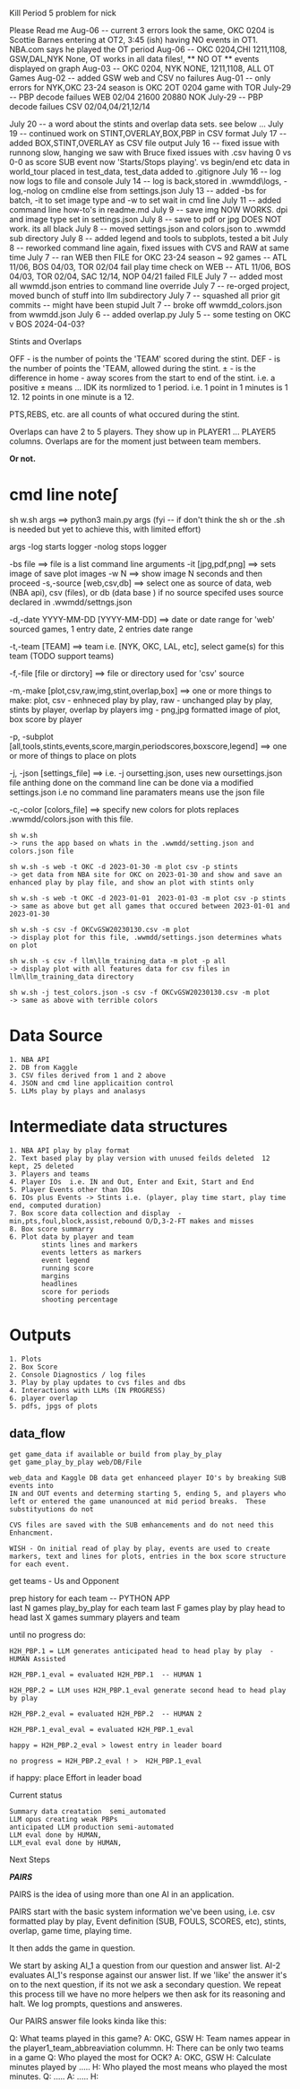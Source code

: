 
Kill Period 5 problem for nick


Please Read me
Aug-06   -- current 3 errors look the same,
            OKC 0204 is Scottie Barnes entering at OT2, 3:45 (ish)
            having NO events in OT1. NBA.com says he played the OT period
Aug-06   -- OKC 0204,CHI 1211,1108, GSW,DAL,NYK None, 
            OT works in all data files!,
            ** NO OT ** events displayed on graph
Aug-03   -- OKC 0204, NYK NONE, 1211,1108,  ALL OT Games
Aug-02   -- added GSW web and CSV no failures 
Aug-01   -- only errors for NYK,OKC 23-24 season is OKC 2OT 0204 game with TOR
July-29  -- PBP decode failues WEB 02/04  21600 20880 NOK
July-29  -- PBP decode failues CSV 02/04,04/21,12/14

July 20 -- a word about the stints and overlap data sets. see below ...
July 19 -- continued work on STINT,OVERLAY,BOX,PBP in CSV format
July 17 -- added BOX,STINT,OVERLAY as CSV file output
July 16 -- fixed issue with runnong slow, hanging we saw with Bruce
           fixed issues with .csv having 0 vs 0-0 as score
           SUB event now 'Starts/Stops playing'. vs begin/end etc
           data in world_tour placed in test_data, test_data added to .gitignore 
July 16 -- log now logs to file and console
July 14 -- log is back,stored in .wwmdd\logs, 
           -log,-nolog on cmdline else from settings.json
July 13 -- added -bs for batch, -it to set image type and -w to set wait in cmd line
July 11 -- added command line how-to's in readme.md
July 9 -- save img NOW WORKS. dpi and image type set in settings.json
July 8 -- save to pdf or jpg DOES NOT work. its all black
July 8 -- moved settings.json and colors.json to .wwmdd sub directory
July 8 -- added legend and tools to subplots, tested a bit
July 8 -- reworked command line again, fixed issues with CVS and RAW at same time 
July 7 -- ran WEB then FILE for OKC 23-24 season ~ 92 games
       --  ATL 11/06, BOS 04/03, TOR 02/04 fail play time check on WEB 
       --  ATL 11/06, BOS 04/03, TOR 02/04, SAC 12/14, NOP 04/21 failed FILE
July 7 -- added most all wwmdd.json entries to command line override
July 7 -- re-orged project, moved bunch of stuff into llm subdirectory
July 7 -- squashed all prior git commits -- might have been stupid
Jult 7 -- broke off wwmdd_colors.json from wwmdd.json
July 6 -- added overlap.py
July 5 -- some testing on OKC v BOS 2024-04-03?


Stints and Overlaps

OFF - is the number of points the 'TEAM' scored during the stint. 
DEF - is the number of points the 'TEAM, allowed during the stint.
±   -   is the difference in home - away scores from the start to end of the stint.
        i.e. a positive ± means ... IDK
        its normlized to 1 period. i.e. 1 point in 1 minutes is 1 12. 12 points 
        in one minute is a 12. 

PTS,REBS, etc. are all counts of what occured during the stint.

Overlaps can have 2 to 5 players. They show up in PLAYER1 ... PLAYER5 columns.
Overlaps are for the moment just between team members.

**Or not.**
# cmd line note∫
sh w.sh args ==>  python3 main.py args
(fyi -- if don't think the sh or the .sh is needed but yet to achieve this, with limited effort)

args 
-log    starts logger
-nolog  stops logger

-bs file ==> file is a list command line arguments
-it [jpg,pdf,png]  ==> sets image of save plot images
-w N ==> show image N seconds and then proceed
-s,-source [web,csv,db] ==> select one as source of data, web (NBA api), csv (files), or db (data base )
    if no source specifed uses source declared in .wwmdd/settngs.json

-d,-date YYYY-MM-DD [YYYY-MM-DD] ==> date or date range for 'web' sourced games, 1 entry date, 2 entries date range

-t,-team [TEAM]  ==> team i.e. [NYK, OKC, LAL, etc], select game(s) for this team (TODO support teams)

-f,-file [file or dirctory] ==> file or directory used for 'csv' source

-m,-make [plot,csv,raw,img,stint,overlap,box] ==> one or more things to make: 
    plot, csv - enhneced play by play, raw - unchanged play by play, stints by player, overlap by players
    img - png,jpg formatted image of plot, box score by player 

-p, -subplot [all,tools,stints,events,score,margin,periodscores,boxscore,legend] ==>
    one or more of things to place on plots

-j, -json [settings_file]  ==> i.e. -j oursetting.json, uses new oursettings.json file
    anthing done on the command line can be done via a modified settings.json 
    i.e no command line paramaters means use the json file

-c,-color [colors_file] ==> specify new colors for plots
    replaces .wwmdd/colors.json with this file.

    sh w.sh   
    -> runs the app based on whats in the .wwmdd/setting.json and colors.json file

    sh w.sh -s web -t OKC -d 2023-01-30 -m plot csv -p stints
    -> get data from NBA site for OKC on 2023-01-30 and show and save an enhanced play by play file, and show an plot with stints only
    
    sh w.sh -s web -t OKC -d 2023-01-01  2023-01-03 -m plot csv -p stints
    -> same as above but get all games that occured between 2023-01-01 and 2023-01-30

    sh w.sh -s csv -f OKCvGSW20230130.csv -m plot
    -> display plot for this file, .wwmdd/settings.json determines whats on plot

    sh w.sh -s csv -f llm\llm_training_data -m plot -p all
    -> display plot with all features data for csv files in llm\llm_training_data directory

    sh w.sh -j test_colors.json -s csv -f OKCvGSW20230130.csv -m plot
    -> same as above with terrible colors

# Data Source
    1. NBA API
    2. DB from Kaggle
    3. CSV files derived from 1 and 2 above
    4. JSON and cmd line applicaition control
    5. LLMs play by plays and analasys

# Intermediate data structures
    1. NBA API play by play format
    2. Text based play by play version with unused feilds deleted  12 kept, 25 deleted
    3. Players and teams
    4. Player IOs  i.e. IN and Out, Enter and Exit, Start and End 
    5. Player Events other than IOs
    6. IOs plus Events -> Stints i.e. (player, play time start, play time end, computed duration)
    7. Box score data collection and display  - min,pts,foul,block,assist,rebound O/D,3-2-FT makes and misses
    8. Box score summarry
    6. Plot data by player and team
            stints lines and markers
            events letters as markers
            event legend
            running score
            margins
            headlines
            score for periods
            shooting percentage

# Outputs
    1. Plots
    2. Box Score
    2. Console Diagnostics / log files
    3. Play by play updates to cvs files and dbs
    4. Interactions with LLMs (IN PROGRESS)
    6. player overlap
    5. pdfs, jpgs of plots

## data_flow

    get game_data if available or build from play_by_play
    get game_play_by_play web/DB/File

    web_data and Kaggle DB data get enhanceed player IO's by breaking SUB events into
    IN and OUT events and determing starting 5, ending 5, and players who 
    left or entered the game unanounced at mid period breaks.  These substityutions do not 

    CVS files are saved with the SUB emhancements and do not need this 
    Enhancment.

    WISH - On initial read of play by play, events are used to create markers, text and lines for plots, entries in the box score structure for each event.


get teams  -  Us and Opponent

prep history for each team                 --  PYTHON APP          
    last N games play_by_play for each team
    last F games play by play head to head
    last X games summary players and team

until no progress do:

    H2H_PBP.1 = LLM generates anticipated head to head play by play  - HUMAN Assisted

    H2H_PBP.1_eval = evaluated H2H_PBP.1  -- HUMAN 1

    H2H_PBP.2 = LLM uses H2H_PBP.1_eval generate second head to head play by play

    H2H_PBP.2_eval = evaluated H2H_PBP.2  -- HUMAN 2

    H2H_PBP.1_eval_eval = evaluated H2H_PBP.1_eval 

    happy = H2H_PBP.2_eval > lowest entry in leader board

    no progress = H2H_PBP.2_eval ! >  H2H_PBP.1_eval

if happy:
    place Effort in leader boad 


Current status  

    Summary data creatation  semi_automated
    LLM opus creating weak PBPs
    anticipated LLM production semi-automated
    LLM eval done by HUMAN, 
    LLM_eval eval done by HUMAN, 

Next Steps





***PAIRS***

PAIRS is the idea of using more than one AI in an application.

PAIRS start with the basic system information we've been using, 
i.e. csv formatted play by play, Event definition (SUB, FOULS, SCORES, etc),
stints, overlap, game time, playing time. 

It then adds the game in question.

We start by asking AI_1 a question from our question and  answer list. AI-2 
evaluates AI_1's response against our answer list.  If we 'like' the answer it's on to the next question, if its not we ask a secondary question. We repeat this process till we have no more helpers we then ask for its reasoning and halt. We log prompts, questions and answeres.

Our PAIRS answer file looks kinda like this:

Q: What teams played in this game?
A: OKC, GSW
H: Team names appear in the player1_team_abbreaviation colummn.
H: There can be only two teams in a game
Q: Who played the most for OCK?
A: OKC, GSW
H: Calculate minutes played by  .....
H: Who played the most means who played the most minutes.
Q: .....
A: .....
H: 

